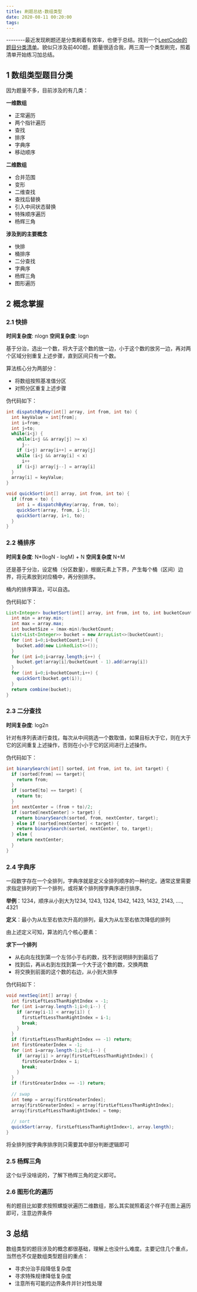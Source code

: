 ```yaml
---
title: 刷题总结-数组类型
date: 2020-08-11 00:20:00
tags:
---
```

<!-- toc -->

--------最近发现刷题还是分类刷着有效率，也便于总结。找到一个[LeetCode的题目分类清单](https://blog.csdn.net/CowBoySoBusy/article/details/82559651)。貌似只涉及前400题，题量很适合我，两三周一个类型刷完，照着清单开始练习加总结。

## 1 数组类型题目分类

因为题量不多，目前涉及的有几类：

**一维数组**

- 正常遍历
- 两个指针遍历
- 查找
- 排序
- 字典序
- 移动顺序

**二维数组**

- 合并范围
- 变形
- 二维查找
- 查找后替换
- 引入中间状态替换
- 特殊顺序遍历
- 杨辉三角

**涉及到的主要概念**

- 快排
- 桶排序
- 二分查找
- 字典序
- 杨辉三角
- 图形遍历

## 2 概念掌握

### 2.1 快排

**时间复杂度**: nlogn **空间复杂度**: logn

基于分治，选出一个数，将大于这个数的放一边，小于这个数的放另一边，再对两个区域分别重复上述步骤，直到区间只有一个数。

算法核心分为两部分：

- 将数组按照基准值分区
- 对照分区重复上述步骤

伪代码如下：

```java
int dispatchByKey(int[] array, int from, int to) {
  int keyValue = int[from];
  int i=from;
  int j=to;
  while(i<j) {
    while(i<j && array[j] >= x)
      j--
    if (i<j) array[i++] = array[j]
    while (i<j && array[i] < x)
      i++
    if (i<j) array[j--] = array[i]
  }
  array[i] = keyValue;
}

void quickSort(int[] array, int from, int to) {
  if (from < to) {
    int i = dispatchByKey(array, from, to);
    quickSort(array, from, i-1);
    quickSort(array, i+1, to);
  }
}
```

### 2.2 桶排序

**时间复杂度**: N*(logN - logM) + N **空间复杂度** N+M

还是基于分治，设定桶（分区数量），根据元素上下界，产生每个桶（区间）边界，将元素放到对应桶中，再分别排序。

桶内的排序算法，可以自选。

伪代码如下：

```java
List<Integer> bucketSort(int[] array, int from, int to, int bucketCount) {
  int min = array.min;
  int max = array.max;
  int bucketSize = (max-min)/bucketCount;
  List<List<Integer>> bucket = new ArrayList<>(bucketCount);
  for (int i=0;i<bucketCount;i++) {
    bucket.add(new LinkedList<>());
  }
  for (int i=0;i<array.length;i++) {
    bucket.get(array[i]/bucketCount - 1).add(array[i])
  }
  for (int i=0;i<bucketCount;i++) {
    quickSort(bucket.get(i));
  }
  return combine(bucket);
}
```

### 2.3 二分查找

**时间复杂度**: log2n

针对有序列表进行查找，每次从中间挑选一个数取值，如果目标大于它，则在大于它的区间重复上述操作，否则在小小于它的区间进行上述操作。

伪代码如下：

```java
int binarySearch(int[] sorted, int from, int to, int target) {
  if (sorted[from] == target){
    return from;
  }
  if (sorted[to] == target) {
    return to;
  }
  int nextCenter = (from + to)/2;
  if (sorted[nextCenter] > target) {
    return binarySearch(sorted, from, nextCenter, target);
  } else if (sorted[nextCenter] < target) {
    return binarySearch(sorted, nextCenter, to, target);
  } else {
    return nextCenter;
  }
}
```

### 2.4 字典序

一段数字存在一个全排列，字典序就是定义全排列顺序的一种约定。通常这里需要求指定排列的下一个排列，或将某个排列按字典序进行排序。

**举例**：1234，顺序从小到大为1234, 1243, 1324, 1342, 1423, 1432, 2143, ...., 4321

**定义**：最小为从左至右依次升高的排列，最大为从左至右依次降低的排列

由上述定义可知，算法的几个核心要素：

**求下一个排列**

- 从右向左找到第一个左邻小于右的数，找不到说明排列到最后了
- 找到后，再从右到左找到第一个大于这个数的数，交换两数
- 将交换到前面的这个数的右边，从小到大排序

伪代码如下：

```java
void nextSeq(int[] array) {
  int firstLeftLessThanRightIndex = -1;
  for (int i=array.length-1;i>0;i--) {
    if (array[i-1] < array[i]) {
      firstLeftLessThanRightIndex = i-1;
      break;
    }
  }
  if (firstLeftLessThanRightIndex == -1) return;
  int firstGreaterIndex = -1;
  for (int i=array.length-1;i>0;i--) {
    if (array[i] > array[firstLeftLessThanRightIndex]) {
      firstGreaterIndex = i;
      break;
    }
  }
  if (firstGreaterIndex == -1) return;
  
  // swap
  int temp = array[firstGreaterIndex];
  array[firstGreaterIndex] = array[firstLeftLessThanRightIndex];
  array[firstLeftLessThanRightIndex] = temp;
  
  // sort
  quickSort(array, firstLeftLessThanRightIndex+1, array.length);
}
```

将全排列按字典序排序则只需要其中部分判断逻辑即可

### 2.5 杨辉三角

这个似乎没啥说的，了解下杨辉三角的定义即可。

### 2.6 图形化的遍历

有的题目比如要求按照螺旋状遍历二维数组，那么其实就照着这个样子在图上遍历即可，注意边界条件

## 3 总结

数组类型的题目涉及的概念都很基础，理解上也没什么难度。主要记住几个重点，当然也不仅是数组类型题目的重点：

- 寻求分治手段降低复杂度
- 寻求特殊规律降低复杂度
- 注意所有可能的边界条件并针对性处理
